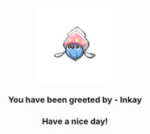 <p align="center">
    <img src="https://raw.githubusercontent.com/PokeAPI/sprites/master/sprites/pokemon/686.png" width="150" height="150">
</p>
<h3 align="center">You have been greeted by - <b>Inkay</b></h3>
<h3 align="center">Have a nice day!</h3>
